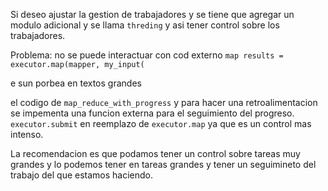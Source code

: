 Si deseo ajustar la gestion de trabajadores y se tiene que agregar un modulo adicional y se llama `threding`
y asi tener control sobre los trabajadores.

Problema: no se puede interactuar con cod externo
  `map results = executor.map(mapper, my_input(`

e sun porbea en textos grandes

el codigo de `map_reduce_with_progress` y para hacer una retroalimentacion se impementa una funcion externa para el seguimiento del progreso.
`executor.submit` en reemplazo de `executor.map` ya que es un control mas intenso.

La recomendacion es que podamos tener un control sobre tareas muy grandes y lo podemos tener en tareas grandes y tener un seguimineto del trabajo del que estamos haciendo.


